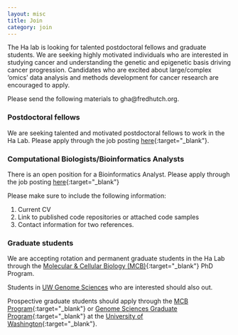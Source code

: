 ```yaml
---
layout: misc
title: Join
category: join
---
```


The Ha lab is looking for talented postdoctoral fellows and graduate students. We are seeking highly motivated individuals who are interested in studying cancer and understanding the genetic and epigenetic basis driving cancer progression. Candidates who are excited about large/complex ‘omics’ data analysis and methods development for cancer research are encouraged to apply.

Please send the following materials to gha<span style="display:none">obfuscate</span>@fredhutch.org.

### Postdoctoral fellows

We are seeking talented and motivated postdoctoral fellows to work in the Ha Lab. Please apply through the job posting [here](https://careers-fhcrc.icims.com/jobs/11766/post-doctoral-research-fellow-in-cancer-genomics/job?iis=Social+Networks&iieid=pt1531784344316bc1da){:target="_blank"}.

### Computational Biologists/Bioinformatics Analysts

There is an open position for a Bioinformatics Analyst. Please apply through the job posting [here](https://careers-fhcrc.icims.com/jobs/12530/bioinformatics-analyst-i/job?hub=7){:target="_blank"}

Please make sure to include the following information:
1. Current CV 
2. Link to published code repositories or attached code samples
3. Contact information for two references. 

### Graduate students

We are accepting rotation and permanent graduate students in the Ha Lab through the [Molecular & Cellular Biology (MCB)](https://mcb-seattle.edu/){:target="_blank"} PhD Program. 

Students in [UW Genome Sciences](http://www.gs.washington.edu/) who are interested should also out. 

Prospective graduate students should apply through the [MCB Program](https://mcb-seattle.edu/){:target="_blank"} or [Genome Sciences Graduate Program](http://www.gs.washington.edu/academics/gradprogram/index.htm){:target="_blank"} at the [University of Washington](https://www.washington.edu/){:target="_blank"}.

